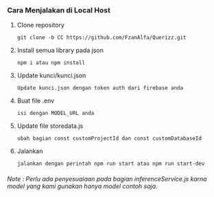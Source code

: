 

### Cara Menjalakan di Local  Host

1. Clone repository

    `git clone -b CC https://github.com/FzanAlfa/Querizz.git`

2. Install semua library pada json

    `npm i atau npm install` 

3. Update kunci/kunci.json

    `Update kunci.json dengan token auth dari firebase anda`

4. Buat file .env

    `isi dengan MODEL_URL anda`

5. Update file storedata.js

    `ubah bagian const customProjectId dan const customDatabaseId`

5. Jalankan

    `jalankan dengan perintah npm run start atau npm run start-dev`

###### Note : Perlu ada penyesuaiaan pada bagian inferenceService.js karna model yang kami gunakan hanya model contoh saja.

